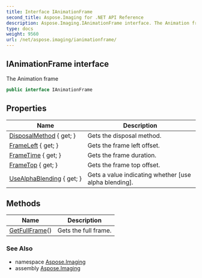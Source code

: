 ```yaml
---
title: Interface IAnimationFrame
second_title: Aspose.Imaging for .NET API Reference
description: Aspose.Imaging.IAnimationFrame interface. The Animation frame
type: docs
weight: 9560
url: /net/aspose.imaging/ianimationframe/
---
```

## IAnimationFrame interface

The Animation frame

```csharp
public interface IAnimationFrame
```

## Properties

| Name | Description |
| --- | --- |
| [DisposalMethod](../../aspose.imaging/ianimationframe/disposalmethod/) { get; } | Gets the disposal method. |
| [FrameLeft](../../aspose.imaging/ianimationframe/frameleft/) { get; } | Gets the frame left offset. |
| [FrameTime](../../aspose.imaging/ianimationframe/frametime/) { get; } | Gets the frame duration. |
| [FrameTop](../../aspose.imaging/ianimationframe/frametop/) { get; } | Gets the frame top offset. |
| [UseAlphaBlending](../../aspose.imaging/ianimationframe/usealphablending/) { get; } | Gets a value indicating whether [use alpha blending]. |

## Methods

| Name | Description |
| --- | --- |
| [GetFullFrame](../../aspose.imaging/ianimationframe/getfullframe/)() | Gets the full frame. |

### See Also

* namespace [Aspose.Imaging](../../aspose.imaging/)
* assembly [Aspose.Imaging](../../)


